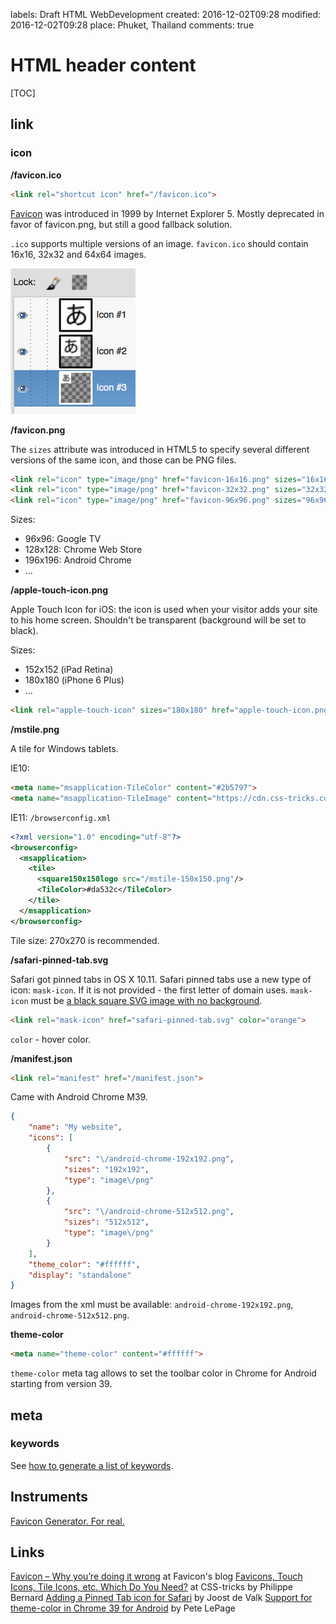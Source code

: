 labels: Draft
        HTML
        WebDevelopment
created: 2016-12-02T09:28
modified: 2016-12-02T09:28
place: Phuket, Thailand
comments: true

# HTML header content

[TOC]

## link

### icon

**/favicon.ico**

```html
<link rel="shortcut icon" href="/favicon.ico">
```

[Favicon](https://en.wikipedia.org/wiki/Favicon) was introduced in 1999 by Internet Explorer 5. Mostly deprecated in favor of favicon.png, but still a good fallback solution.

`.ico` supports multiple versions of an image. `favicon.ico` should contain 16x16, 32x32 and 64x64 images.

![ico file layers](ico_gimp.png)

**/favicon.png**

The `sizes` attribute was introduced in HTML5 to specify several different versions of the same icon, and those can be PNG files.

```html
<link rel="icon" type="image/png" href="favicon-16x16.png" sizes="16x16">
<link rel="icon" type="image/png" href="favicon-32x32.png" sizes="32x32">
<link rel="icon" type="image/png" href="favicon-96x96.png" sizes="96x96">
```

Sizes:

- 96x96: Google TV
- 128x128: Chrome Web Store
- 196x196: Android Chrome
- ...

**/apple-touch-icon.png**

Apple Touch Icon for iOS: the icon is used when your visitor adds your site to his home screen. Shouldn't be transparent (background will be set to black).

Sizes:

- 152x152 (iPad Retina)
- 180x180 (iPhone 6 Plus)
- ...

```html
<link rel="apple-touch-icon" sizes="180x180" href="apple-touch-icon.png">
```

**/mstile.png**

A tile for Windows tablets.

IE10:

```html
<meta name="msapplication-TileColor" content="#2b5797">
<meta name="msapplication-TileImage" content="https://cdn.css-tricks.com/mstile-144x144.png">
```

IE11: `/browserconfig.xml`

```xml
<?xml version="1.0" encoding="utf-8"?>
<browserconfig>
  <msapplication>
    <tile>
      <square150x150logo src="/mstile-150x150.png"/>
      <TileColor>#da532c</TileColor>
    </tile>
  </msapplication>
</browserconfig>
```

Tile size: 270x270 is recommended.

**/safari-pinned-tab.svg**

Safari got pinned tabs in OS X 10.11. Safari pinned tabs use a new type of icon: `mask-icon`. If it is not provided - the first letter of domain uses. `mask-icon` must be [a black square SVG image with no background](https://developer.apple.com/library/content/documentation/AppleApplications/Reference/SafariWebContent/pinnedTabs/pinnedTabs.html).

```html
<link rel="mask-icon" href="safari-pinned-tab.svg" color="orange">
```

`color` - hover color.

**/manifest.json**

```html
<link rel="manifest" href="/manifest.json">
```

Came with Android Chrome M39.

```json
{
	"name": "My website",
	"icons": [
		{
			"src": "\/android-chrome-192x192.png",
			"sizes": "192x192",
			"type": "image\/png"
		},
		{
			"src": "\/android-chrome-512x512.png",
			"sizes": "512x512",
			"type": "image\/png"
		}
	],
	"theme_color": "#ffffff",
	"display": "standalone"
}
```

Images from the xml must be available: `android-chrome-192x192.png`, `android-chrome-512x512.png`.

**theme-color**

```html
<meta name="theme-color" content="#ffffff">
```

`theme-color` meta tag allows to set the toolbar color in Chrome for Android starting from version 39.

## meta

### keywords

See [how to generate a list of keywords](/2016/09/marketing#ideas-for-keywords).

## Instruments

[Favicon Generator. For real.](https://realfavicongenerator.net/)

## Links

[Favicon – Why you’re doing it wrong](https://realfavicongenerator.net/blog/favicon-why-youre-doing-it-wrong/) at Favicon's blog
[Favicons, Touch Icons, Tile Icons, etc. Which Do You Need?](https://css-tricks.com/favicon-quiz/) at CSS-tricks by Philippe Bernard
[Adding a Pinned Tab icon for Safari](https://yoast.com/dev-blog/safari-pinned-tab-icon-mask-icon/) by Joost de Valk
[Support for theme-color in Chrome 39 for Android](https://developers.google.com/web/updates/2014/11/Support-for-theme-color-in-Chrome-39-for-Android) by Pete LePage

